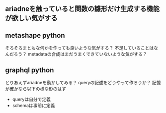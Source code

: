 ## ariadneを触っていると関数の雛形だけ生成する機能が欲しい気がする

## metashape python

そろそろまともな何かを作っても良いような気がする？
不足していることはなんだろう？
metadataの合成はまだうまくできていないような気がする？

## graphql python

とりあえずariadneを動かしてみる？
queryの記述をどうやって作ろうか？
記憶が確かなら以下の様な形のはず

- queryは自分で定義
- schemaは事前に定義
